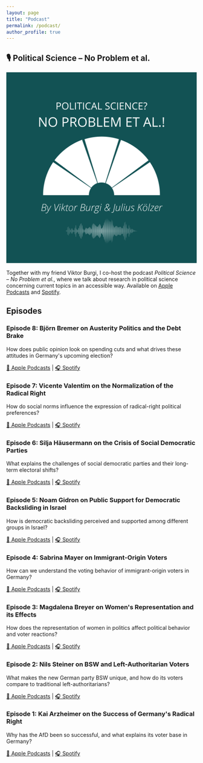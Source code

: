 ```yaml
---
layout: page
title: "Podcast"
permalink: /podcast/
author_profile: true
---
```


<h2 class="blog-section-title">🎙️ Political Science – No Problem et al.</h2>

<div class="podcast-header">
  <img src="/images/podcastlogo.png" alt="Podcast Logo" class="podcast-logo">
  <p>
    Together with my friend Viktor Burgi, I co-host the podcast <i>Political Science – No Problem et al.</i>, 
    where we talk about research in political science concerning current topics in an accessible way. 
    Available on <a href="https://podcasts.apple.com/de/podcast/political-science-no-problem-et-al/id1446578631" target="_blank">Apple Podcasts</a> 
    and <a href="https://open.spotify.com/show/2gzMJ0JDVFMPbOLCTShgXc" target="_blank">Spotify</a>.
  </p>
</div>

<h2 class="blog-section-title">Episodes</h2>

<div class="blog-container">

  <div class="blog-card">
    <h3>Episode 8: Björn Bremer on Austerity Politics and the Debt Brake</h3>
    <p>How does public opinion look on spending cuts and what drives these attitudes in Germany's upcoming election?</p>
    <p>
      <a href="https://podcasts.apple.com/de/podcast/political-science-no-problem-et-al/id1446578631" target="_blank">🍎 Apple Podcasts</a> | 
      <a href="https://open.spotify.com/show/2gzMJ0JDVFMPbOLCTShgXc" target="_blank">🎧 Spotify</a>
    </p>
  </div>

  <div class="blog-card">
    <h3>Episode 7: Vicente Valentim on the Normalization of the Radical Right</h3>
    <p>How do social norms influence the expression of radical-right political preferences?</p>
    <p>
      <a href="https://podcasts.apple.com/de/podcast/political-science-no-problem-et-al/id1446578631" target="_blank">🍎 Apple Podcasts</a> | 
      <a href="https://open.spotify.com/show/2gzMJ0JDVFMPbOLCTShgXc" target="_blank">🎧 Spotify</a>
    </p>
  </div>

  <div class="blog-card">
    <h3>Episode 6: Silja Häusermann on the Crisis of Social Democratic Parties</h3>
    <p>What explains the challenges of social democratic parties and their long-term electoral shifts?</p>
    <p>
      <a href="https://podcasts.apple.com/de/podcast/political-science-no-problem-et-al/id1446578631" target="_blank">🍎 Apple Podcasts</a> | 
      <a href="https://open.spotify.com/show/2gzMJ0JDVFMPbOLCTShgXc" target="_blank">🎧 Spotify</a>
    </p>
  </div>

  <div class="blog-card">
    <h3>Episode 5: Noam Gidron on Public Support for Democratic Backsliding in Israel</h3>
    <p>How is democratic backsliding perceived and supported among different groups in Israel?</p>
    <p>
      <a href="https://podcasts.apple.com/de/podcast/political-science-no-problem-et-al/id1446578631" target="_blank">🍎 Apple Podcasts</a> | 
      <a href="https://open.spotify.com/show/2gzMJ0JDVFMPbOLCTShgXc" target="_blank">🎧 Spotify</a>
    </p>
  </div>

  <div class="blog-card">
    <h3>Episode 4: Sabrina Mayer on Immigrant-Origin Voters</h3>
    <p>How can we understand the voting behavior of immigrant-origin voters in Germany?</p>
    <p>
      <a href="https://podcasts.apple.com/de/podcast/political-science-no-problem-et-al/id1446578631" target="_blank">🍎 Apple Podcasts</a> | 
      <a href="https://open.spotify.com/show/2gzMJ0JDVFMPbOLCTShgXc" target="_blank">🎧 Spotify</a>
    </p>
  </div>

  <div class="blog-card">
    <h3>Episode 3: Magdalena Breyer on Women's Representation and its Effects</h3>
    <p>How does the representation of women in politics affect political behavior and voter reactions?</p>
    <p>
      <a href="https://podcasts.apple.com/de/podcast/political-science-no-problem-et-al/id1446578631" target="_blank">🍎 Apple Podcasts</a> | 
      <a href="https://open.spotify.com/show/2gzMJ0JDVFMPbOLCTShgXc" target="_blank">🎧 Spotify</a>
    </p>
  </div>

  <div class="blog-card">
    <h3>Episode 2: Nils Steiner on BSW and Left-Authoritarian Voters</h3>
    <p>What makes the new German party BSW unique, and how do its voters compare to traditional left-authoritarians?</p>
    <p>
      <a href="https://podcasts.apple.com/de/podcast/political-science-no-problem-et-al/id1446578631" target="_blank">🍎 Apple Podcasts</a> | 
      <a href="https://open.spotify.com/show/2gzMJ0JDVFMPbOLCTShgXc" target="_blank">🎧 Spotify</a>
    </p>
  </div>

  <div class="blog-card">
    <h3>Episode 1: Kai Arzheimer on the Success of Germany's Radical Right</h3>
    <p>Why has the AfD been so successful, and what explains its voter base in Germany?</p>
    <p>
      <a href="https://podcasts.apple.com/de/podcast/political-science-no-problem-et-al/id1446578631" target="_blank">🍎 Apple Podcasts</a> | 
      <a href="https://open.spotify.com/show/2gzMJ0JDVFMPbOLCTShgXc" target="_blank">🎧 Spotify</a>
    </p>
  </div>

</div>
